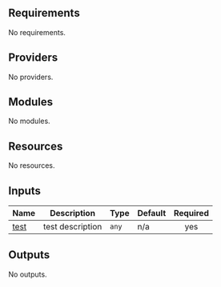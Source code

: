 <!-- BEGINNING OF PRE-COMMIT-TERRAFORM DOCS HOOK -->
## Requirements

No requirements.

## Providers

No providers.

## Modules

No modules.

## Resources

No resources.

## Inputs

| Name | Description | Type | Default | Required |
|------|-------------|------|---------|:--------:|
| <a name="input_test"></a> [test](#input\_test) | test description | `any` | n/a | yes |

## Outputs

No outputs.

<!-- END OF PRE-COMMIT-TERRAFORM DOCS HOOK -->
